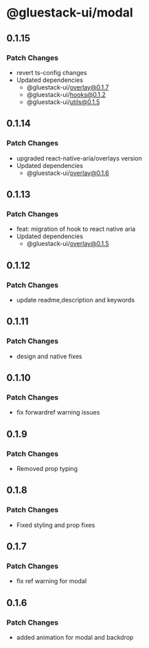 # @gluestack-ui/modal

## 0.1.15

### Patch Changes

- revert ts-config changes
- Updated dependencies
  - @gluestack-ui/overlay@0.1.7
  - @gluestack-ui/hooks@0.1.2
  - @gluestack-ui/utils@0.1.5

## 0.1.14

### Patch Changes

- upgraded react-native-aria/overlays version
- Updated dependencies
  - @gluestack-ui/overlay@0.1.6

## 0.1.13

### Patch Changes

- feat: migration of hook to react native aria
- Updated dependencies
  - @gluestack-ui/overlay@0.1.5

## 0.1.12

### Patch Changes

- update readme,description and keywords

## 0.1.11

### Patch Changes

- design and native fixes

## 0.1.10

### Patch Changes

- fix forwardref warning issues

## 0.1.9

### Patch Changes

- Removed prop typing

## 0.1.8

### Patch Changes

- Fixed styling and prop fixes

## 0.1.7

### Patch Changes

- fix ref warning for modal

## 0.1.6

### Patch Changes

- added animation for modal and backdrop
